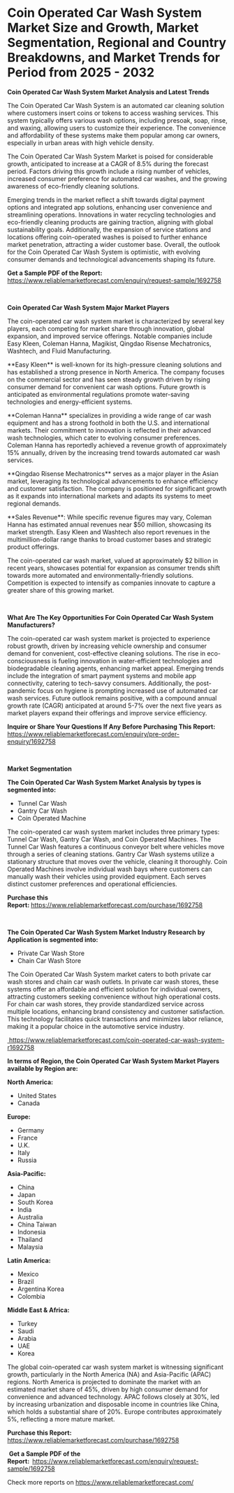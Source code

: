 <p><h1>Coin Operated Car Wash System Market Size and Growth, Market Segmentation, Regional and Country Breakdowns, and Market Trends for Period from 2025 -  2032</h1></p><p><strong>Coin Operated Car Wash System Market Analysis and Latest Trends</strong></p>
<p><p>The Coin Operated Car Wash System is an automated car cleaning solution where customers insert coins or tokens to access washing services. This system typically offers various wash options, including presoak, soap, rinse, and waxing, allowing users to customize their experience. The convenience and affordability of these systems make them popular among car owners, especially in urban areas with high vehicle density.</p><p>The Coin Operated Car Wash System Market is poised for considerable growth, anticipated to increase at a CAGR of 8.5% during the forecast period. Factors driving this growth include a rising number of vehicles, increased consumer preference for automated car washes, and the growing awareness of eco-friendly cleaning solutions. </p><p>Emerging trends in the market reflect a shift towards digital payment options and integrated app solutions, enhancing user convenience and streamlining operations. Innovations in water recycling technologies and eco-friendly cleaning products are gaining traction, aligning with global sustainability goals. Additionally, the expansion of service stations and locations offering coin-operated washes is poised to further enhance market penetration, attracting a wider customer base. Overall, the outlook for the Coin Operated Car Wash System is optimistic, with evolving consumer demands and technological advancements shaping its future.</p></p>
<p><strong>Get a Sample PDF of the Report:&nbsp;</strong> <a href="https://www.reliablemarketforecast.com/enquiry/request-sample/1692758?utm_campaign=2925&utm_medium=2&utm_source=Github&utm_content=ia&utm_term=27032025&utm_id=coin-operated-car-wash-system">https://www.reliablemarketforecast.com/enquiry/request-sample/1692758</a></p>
<p>&nbsp;</p>
<p><strong>Coin Operated Car Wash System Major Market Players</strong></p>
<p><p>The coin-operated car wash system market is characterized by several key players, each competing for market share through innovation, global expansion, and improved service offerings. Notable companies include Easy Kleen, Coleman Hanna, Magikist, Qingdao Risense Mechatronics, Washtech, and Fluid Manufacturing.</p><p>**Easy Kleen** is well-known for its high-pressure cleaning solutions and has established a strong presence in North America. The company focuses on the commercial sector and has seen steady growth driven by rising consumer demand for convenient car wash options. Future growth is anticipated as environmental regulations promote water-saving technologies and energy-efficient systems.</p><p>**Coleman Hanna** specializes in providing a wide range of car wash equipment and has a strong foothold in both the U.S. and international markets. Their commitment to innovation is reflected in their advanced wash technologies, which cater to evolving consumer preferences. Coleman Hanna has reportedly achieved a revenue growth of approximately 15% annually, driven by the increasing trend towards automated car wash services.</p><p>**Qingdao Risense Mechatronics** serves as a major player in the Asian market, leveraging its technological advancements to enhance efficiency and customer satisfaction. The company is positioned for significant growth as it expands into international markets and adapts its systems to meet regional demands.</p><p>**Sales Revenue**: While specific revenue figures may vary, Coleman Hanna has estimated annual revenues near $50 million, showcasing its market strength. Easy Kleen and Washtech also report revenues in the multimillion-dollar range thanks to broad customer bases and strategic product offerings.</p><p>The coin-operated car wash market, valued at approximately $2 billion in recent years, showcases potential for expansion as consumer trends shift towards more automated and environmentally-friendly solutions. Competition is expected to intensify as companies innovate to capture a greater share of this growing market.</p></p>
<p>&nbsp;</p>
<p><strong>What Are The Key Opportunities For Coin Operated Car Wash System Manufacturers?</strong></p>
<p><p>The coin-operated car wash system market is projected to experience robust growth, driven by increasing vehicle ownership and consumer demand for convenient, cost-effective cleaning solutions. The rise in eco-consciousness is fueling innovation in water-efficient technologies and biodegradable cleaning agents, enhancing market appeal. Emerging trends include the integration of smart payment systems and mobile app connectivity, catering to tech-savvy consumers. Additionally, the post-pandemic focus on hygiene is prompting increased use of automated car wash services. Future outlook remains positive, with a compound annual growth rate (CAGR) anticipated at around 5-7% over the next five years as market players expand their offerings and improve service efficiency.</p></p>
<p><strong>Inquire or Share Your Questions If Any Before Purchasing This Report:</strong> <a href="https://www.reliablemarketforecast.com/enquiry/pre-order-enquiry/1692758?utm_campaign=2925&utm_medium=2&utm_source=Github&utm_content=ia&utm_term=27032025&utm_id=coin-operated-car-wash-system">https://www.reliablemarketforecast.com/enquiry/pre-order-enquiry/1692758</a></p>
<p>&nbsp;</p>
<p><strong>Market Segmentation</strong></p>
<p><strong>The Coin Operated Car Wash System Market Analysis by types is segmented into:</strong></p>
<p><ul><li>Tunnel Car Wash</li><li>Gantry Car Wash</li><li>Coin Operated Machine</li></ul></p>
<p><p>The coin-operated car wash system market includes three primary types: Tunnel Car Wash, Gantry Car Wash, and Coin Operated Machines. The Tunnel Car Wash features a continuous conveyor belt where vehicles move through a series of cleaning stations. Gantry Car Wash systems utilize a stationary structure that moves over the vehicle, cleaning it thoroughly. Coin Operated Machines involve individual wash bays where customers can manually wash their vehicles using provided equipment. Each serves distinct customer preferences and operational efficiencies.</p></p>
<p><strong>Purchase this Report:&nbsp;</strong><a href="https://www.reliablemarketforecast.com/purchase/1692758?utm_campaign=2925&utm_medium=2&utm_source=Github&utm_content=ia&utm_term=27032025&utm_id=coin-operated-car-wash-system">https://www.reliablemarketforecast.com/purchase/1692758</a></p>
<p>&nbsp;</p>
<p><strong>The Coin Operated Car Wash System Market Industry Research by Application is segmented into:</strong></p>
<p><ul><li>Private Car Wash Store</li><li>Chain Car Wash Store</li></ul></p>
<p><p>The Coin Operated Car Wash System market caters to both private car wash stores and chain car wash outlets. In private car wash stores, these systems offer an affordable and efficient solution for individual owners, attracting customers seeking convenience without high operational costs. For chain car wash stores, they provide standardized service across multiple locations, enhancing brand consistency and customer satisfaction. This technology facilitates quick transactions and minimizes labor reliance, making it a popular choice in the automotive service industry.</p></p>
<p><a href="https://www.reliablemarketforecast.com/coin-operated-car-wash-system-r1692758?utm_campaign=2925&utm_medium=2&utm_source=Github&utm_content=ia&utm_term=27032025&utm_id=coin-operated-car-wash-system">&nbsp;https://www.reliablemarketforecast.com/coin-operated-car-wash-system-r1692758</a></p>
<p><strong>In terms of Region, the Coin Operated Car Wash System Market Players available by Region are:</strong></p>
<p>
    <p> <strong> North America: </strong>
        <ul>
            <li>United States</li>
            <li>Canada</li>
        </ul>
        </p> 
    <p> <strong> Europe: </strong>
        <ul>
            <li>Germany</li>
            <li>France</li>
            <li>U.K.</li>
            <li>Italy</li>
            <li>Russia</li>
        </ul>
        </p> 
    <p> <strong> Asia-Pacific: </strong>
        <ul>
            <li>China</li>
            <li>Japan</li>
            <li>South Korea</li>
            <li>India</li>
            <li>Australia</li>
            <li>China Taiwan</li>
            <li>Indonesia</li>
            <li>Thailand</li>
            <li>Malaysia</li>
        </ul>
        </p> 
    <p> <strong> Latin America: </strong>
        <ul>
            <li>Mexico</li>
            <li>Brazil</li>
            <li>Argentina Korea</li>
            <li>Colombia</li>
        </ul>
        </p> 
    <p> <strong> Middle East & Africa: </strong>
        <ul>
            <li>Turkey</li>
            <li>Saudi</li>
            <li>Arabia</li>
            <li>UAE</li>
            <li>Korea</li>
        </ul>
    </p>
    </p>
<p><p>The global coin-operated car wash system market is witnessing significant growth, particularly in the North America (NA) and Asia-Pacific (APAC) regions. North America is projected to dominate the market with an estimated market share of 45%, driven by high consumer demand for convenience and advanced technology. APAC follows closely at 30%, led by increasing urbanization and disposable income in countries like China, which holds a substantial share of 20%. Europe contributes approximately 5%, reflecting a more mature market.</p></p>
<p><strong>Purchase this Report: </strong><a href="https://www.reliablemarketforecast.com/purchase/1692758?utm_campaign=2925&utm_medium=2&utm_source=Github&utm_content=ia&utm_term=27032025&utm_id=coin-operated-car-wash-system">https://www.reliablemarketforecast.com/purchase/1692758</a></p>
<p>&nbsp;<strong>Get a Sample PDF of the Report:&nbsp;&nbsp;</strong><a href="https://www.reliablemarketforecast.com/enquiry/request-sample/1692758?utm_campaign=2925&utm_medium=2&utm_source=Github&utm_content=ia&utm_term=27032025&utm_id=coin-operated-car-wash-system">https://www.reliablemarketforecast.com/enquiry/request-sample/1692758</a></p>
<p><strong></strong></p>
<p>Check more reports on <a href="https://www.reliablemarketforecast.com/?utm_campaign=2925&utm_medium=2&utm_source=Github&utm_content=ia&utm_term=27032025&utm_id=coin-operated-car-wash-system">https://www.reliablemarketforecast.com/</a></p>